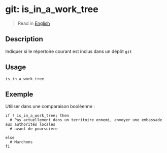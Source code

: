 # git: is_in_a_work_tree

> Read in [English](/docs/en/helpers/git/is_in_a_work_tree.md)

## Description

Indiquer si le répertoire courant est inclus dans un dépôt `git`

## Usage

```shell
is_in_a_work_tree
```

## Exemple

Utiliser dans une comparaison booléenne :

```shell
if ! is_in_a_work_tree; then
  # Pas actuellement dans un territoire ennemi, envoyer une embassade aux authorités locales
  # avant de poursuivre

else
  # Marchons
fi
```
